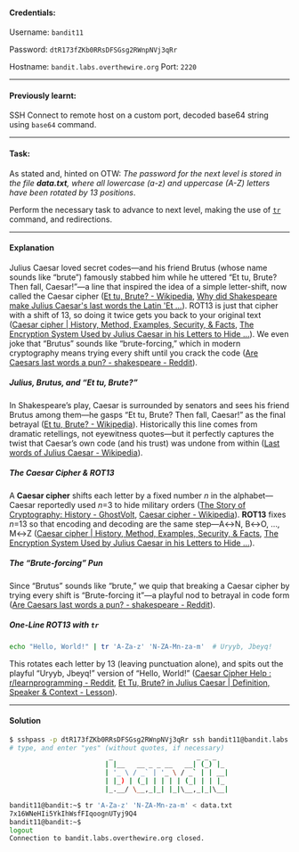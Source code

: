 #### Credentials:
Username: `bandit11`

Password: `dtR173fZKb0RRsDFSGsg2RWnpNVj3qRr`

Hostname: `bandit.labs.overthewire.org`
Port: `2220`

---
#### Previously learnt:
SSH Connect to remote host on a custom port, decoded base64 string using `base64` command.

---
#### Task:

As stated and, hinted on OTW: _The password for the next level is stored in the file **data.txt**, where all lowercase (a-z) and uppercase (A-Z) letters have been rotated by 13 positions_.

Perform the necessary task to advance to next level, making the use of [`tr`](https://www.man7.org/linux/man-pages/man1/tr.1.html) command, and redirections.

---
#### Explanation
Julius Caesar loved secret codes—and his friend Brutus (whose name sounds like “brute”) famously stabbed him while he uttered “Et tu, Brute? Then fall, Caesar!”—a line that inspired the idea of a simple letter-shift, now called the Caesar cipher ([Et tu, Brute? - Wikipedia](https://en.wikipedia.org/wiki/Et_tu%2C_Brute%3F?utm_source=chatgpt.com), [Why did Shakespeare make Julius Caesar's last words the Latin 'Et ...](https://www.theguardian.com/notesandqueries/query/0%2C5753%2C-1156%2C00.html?utm_source=chatgpt.com)). ROT13 is just that cipher with a shift of 13, so doing it twice gets you back to your original text ([Caesar cipher | History, Method, Examples, Security, & Facts](https://www.britannica.com/topic/Caesar-cipher?utm_source=chatgpt.com), [The Encryption System Used by Julius Caesar in his Letters to Hide ...](https://www.labrujulaverde.com/en/2024/03/the-encryption-system-used-by-julius-caesar-in-his-letters-to-hide-their-content/?utm_source=chatgpt.com)). We even joke that “Brutus” sounds like “brute-forcing,” which in modern cryptography means trying every shift until you crack the code ([Are Caesars last words a pun? - shakespeare - Reddit](https://www.reddit.com/r/shakespeare/comments/1fy4lcf/are_caesars_last_words_a_pun/?utm_source=chatgpt.com)).

##### Julius, Brutus, and “Et tu, Brute?”

In Shakespeare’s play, Caesar is surrounded by senators and sees his friend Brutus among them—he gasps “Et tu, Brute? Then fall, Caesar!” as the final betrayal ([Et tu, Brute? - Wikipedia](https://en.wikipedia.org/wiki/Et_tu%2C_Brute%3F?utm_source=chatgpt.com)). Historically this line comes from dramatic retellings, not eyewitness quotes—but it perfectly captures the twist that Caesar’s own code (and his trust) was undone from within ([Last words of Julius Caesar - Wikipedia](https://en.wikipedia.org/wiki/Last_words_of_Julius_Caesar?utm_source=chatgpt.com)).

##### The Caesar Cipher & ROT13

A **Caesar cipher** shifts each letter by a fixed number _n_ in the alphabet—Caesar reportedly used _n_=3 to hide military orders ([The Story of Cryptography: History - GhostVolt](https://www.ghostvolt.com/articles/cryptography_history.html?utm_source=chatgpt.com), [Caesar cipher - Wikipedia](https://en.wikipedia.org/wiki/Caesar_cipher?utm_source=chatgpt.com)). **ROT13** fixes _n_=13 so that encoding and decoding are the same step—A↔N, B↔O, …, M↔Z ([Caesar cipher | History, Method, Examples, Security, & Facts](https://www.britannica.com/topic/Caesar-cipher?utm_source=chatgpt.com), [The Encryption System Used by Julius Caesar in his Letters to Hide ...](https://www.labrujulaverde.com/en/2024/03/the-encryption-system-used-by-julius-caesar-in-his-letters-to-hide-their-content/?utm_source=chatgpt.com)).

##### The “Brute-forcing” Pun

Since “Brutus” sounds like “brute,” we quip that breaking a Caesar cipher by trying every shift is “Brute-forcing it”—a playful nod to betrayal in code form ([Are Caesars last words a pun? - shakespeare - Reddit](https://www.reddit.com/r/shakespeare/comments/1fy4lcf/are_caesars_last_words_a_pun/?utm_source=chatgpt.com)).

##### One-Line ROT13 with `tr`

```bash
echo "Hello, World!" | tr 'A-Za-z' 'N-ZA-Mn-za-m'  # Uryyb, Jbeyq!

```

This rotates each letter by 13 (leaving punctuation alone), and spits out the playful “Uryyb, Jbeyq!” version of “Hello, World!” ([Caesar Cipher Help : r/learnprogramming - Reddit](https://www.reddit.com/r/learnprogramming/comments/2mn9ky/caesar_cipher_help/?ref=search_posts&utm_source=chatgpt.com), [Et Tu, Brute? in Julius Caesar | Definition, Speaker & Context - Lesson](https://study.com/academy/lesson/et-tu-brute-definition-meaning-quiz.html?utm_source=chatgpt.com)).

---
#### Solution
```bash
$ sshpass -p dtR173fZKb0RRsDFSGsg2RWnpNVj3qRr ssh bandit11@bandit.labs.overthewire.org -p 2220
# type, and enter "yes" (without quotes, if necessary)
                         _                     _ _ _
                        | |__   __ _ _ __   __| (_) |_
                        | '_ \ / _` | '_ \ / _` | | __|
                        | |_) | (_| | | | | (_| | | |_
                        |_.__/ \__,_|_| |_|\__,_|_|\__|

bandit11@bandit:~$ tr 'A-Za-z' 'N-ZA-Mn-za-m' < data.txt
7x16WNeHIi5YkIhWsfFIqoognUTyj9Q4
bandit11@bandit:~$
logout
Connection to bandit.labs.overthewire.org closed.
```
